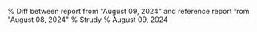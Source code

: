 % Diff between report from "August 09, 2024" and reference report from "August 08, 2024"
% Strudy
% August 09, 2024


